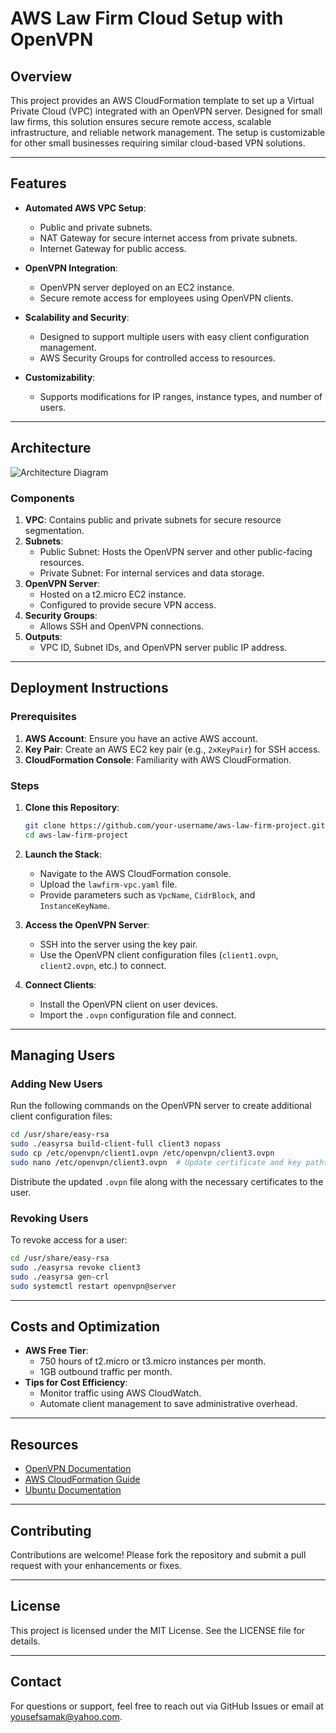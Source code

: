 # **AWS Law Firm Cloud Setup with OpenVPN**

## **Overview**
This project provides an AWS CloudFormation template to set up a Virtual Private Cloud (VPC) integrated with an OpenVPN server. Designed for small law firms, this solution ensures secure remote access, scalable infrastructure, and reliable network management. The setup is customizable for other small businesses requiring similar cloud-based VPN solutions.

---

## **Features**
- **Automated AWS VPC Setup**:
  - Public and private subnets.
  - NAT Gateway for secure internet access from private subnets.
  - Internet Gateway for public access.

- **OpenVPN Integration**:
  - OpenVPN server deployed on an EC2 instance.
  - Secure remote access for employees using OpenVPN clients.

- **Scalability and Security**:
  - Designed to support multiple users with easy client configuration management.
  - AWS Security Groups for controlled access to resources.

- **Customizability**:
  - Supports modifications for IP ranges, instance types, and number of users.

---

## **Architecture**
![Architecture Diagram](assets/architecture-diagram.png)

### **Components**
1. **VPC**: Contains public and private subnets for secure resource segmentation.
2. **Subnets**:
   - Public Subnet: Hosts the OpenVPN server and other public-facing resources.
   - Private Subnet: For internal services and data storage.
3. **OpenVPN Server**:
   - Hosted on a t2.micro EC2 instance.
   - Configured to provide secure VPN access.
4. **Security Groups**:
   - Allows SSH and OpenVPN connections.
5. **Outputs**:
   - VPC ID, Subnet IDs, and OpenVPN server public IP address.

---

## **Deployment Instructions**

### **Prerequisites**
1. **AWS Account**: Ensure you have an active AWS account.
2. **Key Pair**: Create an AWS EC2 key pair (e.g., `2xKeyPair`) for SSH access.
3. **CloudFormation Console**: Familiarity with AWS CloudFormation.

### **Steps**
1. **Clone this Repository**:
   ```bash
   git clone https://github.com/your-username/aws-law-firm-project.git
   cd aws-law-firm-project
   ```

2. **Launch the Stack**:
   - Navigate to the AWS CloudFormation console.
   - Upload the `lawfirm-vpc.yaml` file.
   - Provide parameters such as `VpcName`, `CidrBlock`, and `InstanceKeyName`.

3. **Access the OpenVPN Server**:
   - SSH into the server using the key pair.
   - Use the OpenVPN client configuration files (`client1.ovpn`, `client2.ovpn`, etc.) to connect.

4. **Connect Clients**:
   - Install the OpenVPN client on user devices.
   - Import the `.ovpn` configuration file and connect.

---

## **Managing Users**

### **Adding New Users**
Run the following commands on the OpenVPN server to create additional client configuration files:
```bash
cd /usr/share/easy-rsa
sudo ./easyrsa build-client-full client3 nopass
sudo cp /etc/openvpn/client1.ovpn /etc/openvpn/client3.ovpn
sudo nano /etc/openvpn/client3.ovpn  # Update certificate and key paths
```
Distribute the updated `.ovpn` file along with the necessary certificates to the user.

### **Revoking Users**
To revoke access for a user:
```bash
cd /usr/share/easy-rsa
sudo ./easyrsa revoke client3
sudo ./easyrsa gen-crl
sudo systemctl restart openvpn@server
```
---

## **Costs and Optimization**
- **AWS Free Tier**:
  - 750 hours of t2.micro or t3.micro instances per month.
  - 1GB outbound traffic per month.
- **Tips for Cost Efficiency**:
  - Monitor traffic using AWS CloudWatch.
  - Automate client management to save administrative overhead.

---

## **Resources**
- [OpenVPN Documentation](https://openvpn.net/)
- [AWS CloudFormation Guide](https://docs.aws.amazon.com/cloudformation/)
- [Ubuntu Documentation](https://ubuntu.com/server/docs)

---

## **Contributing**
Contributions are welcome! Please fork the repository and submit a pull request with your enhancements or fixes.

---

## **License**
This project is licensed under the MIT License. See the LICENSE file for details.

---

## **Contact**
For questions or support, feel free to reach out via GitHub Issues or email at yousefsamak@yahoo.com.

